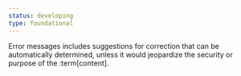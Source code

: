 ```yaml
---
status: developing
type: foundational
---
```


Error messages includes suggestions for correction that can be automatically determined, unless it would jeopardize the security or purpose of the :term[content].